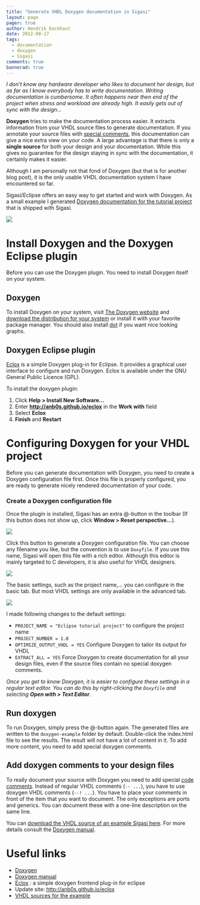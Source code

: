 ```yaml
---
title: "Generate VHDL Doxygen documentation in Sigasi"
layout: page 
pager: true
author: Hendrik Eeckhaut
date: 2012-08-17
tags: 
  - documentation
  - doxygen
  - Sigasi
comments: true
bannerad: true
---
```



*I don't know any hardware developer who likes to document her design,
but as far as I know everybody has to write documentation. Writing
documentation is cumbersome. It often happens near then end of the
project when stress and workload are already high. It easily gets out of
sync with the design...*

**Doxygen** tries to make the documentation process easier. It extracts
information from your VHDL source files to generate documentation. If
you annotate your source files with [special comments][doxyvhdlblocks],
this documentation can give a nice extra view on your code. A large
advantage is that there is only a **single source** for both your design
and your documentation. While this gives no guarantee for the design
staying in sync with the documentation, it certainly makes it easier.

Although I am personally not that fond of Doxygen (but that is for
another blog post), it is the only usable VHDL documentation system I
have encountered so far.

Sigasi/Eclipse offers an easy way to get started and work with Doxygen.
As a small example I generated
<a href="/resources/tech/doxygen-example/index.html" target="_blank">Doxygen documentation for the tutorial project</a> that is shipped with Sigasi.

[![](/img/tech/doxygen_example.png)](/resources/tech/doxygen-example/index.html)

# Install Doxygen and the Doxygen Eclipse plugin

Before you can use the Doxygen plugin. You need to install Doxygen
itself on your system.

## Doxygen

To install Doxygen on your system, visit [The Doxygen website][doxysite] and
[download the distribution for your system][doxydownload] or
install it with your favorite package manager. You should also install
[dot](http://www.graphviz.org/) if you want nice looking graphs.

## Doxygen Eclipse plugin

[Eclox](https://anb0s.github.io/eclox/) is a simple Doxygen plug-in for
Eclipse. It provides a graphical user interface to configure and run
Doxygen. Eclox is available under the GNU General Public Licence (GPL).

To install the doxygen plugin:

1. Click **Help &gt; Install New Software...**
2. Enter **http://anb0s.github.io/eclox** in the **Work with**
field
3. Select **Eclox**
4. **Finish** and **Restart**

# Configuring Doxygen for your VHDL project

Before you can generate documentation with Doxygen, you need to create a
Doxygen configuration file first. Once this file is properly configured,
you are ready to generate nicely rendered documentation of your code.

### Create a Doxygen configuration file

Once the plugin is installed, Sigasi has an extra @-button in the
toolbar (If this button does not show up, click **Window &gt; Reset
perspective...**).

![](/img/tech/doxygen1.png)

Click this button to generate a Doxygen configuration file. You can
choose any filename you like, but the convention is to use `Doxyfile`.
If you use this name, Sigasi will open this file with a rich editor.
Although this editor is mainly targeted to C developers, it is also
useful for VHDL designers.

![](/img/tech/doxygen2.png)

The basic settings, such as the project name,... you can configure in
the basic tab. But most VHDL settings are only available in the advanced
tab.

![](/img/tech/doxygen3.png)

I made following changes to the default settings:

-   `PROJECT_NAME = "Eclipse tutorial project"` to configure the project name
-   `PROJECT_NUMBER = 1.0`
-   `OPTIMIZE_OUTPUT_VHDL = YES` Configure Doxygen to tailor its output for VHDL
-   `EXTRACT_ALL = YES` Force Doxygen to create documentation for all your design files, even if the source files contain no special doxygen comments.

_Once you get to know Doxygen, it is easier to configure these settings
in a regular text editor. You can do this by right-clicking the
`Doxyfile` and selecting **Open with &gt; Text Editor**._

## Run doxygen

To run Doxygen, simply press the @-button again. The generated files are
written to the `doxygen-example` folder by default. Double-click the
index.html file to see the results. The result will not have a lot of
content in it. To add more content, you need to add special doxygen
comments.

## Add doxygen comments to your design files

To really document your source with Doxygen you need to add special
[code comments][doxyvhdlblocks].
Instead of regular VHDL comments (`-- ...`), you have to use
doxygen VHDL comments (`--! ...`). You have to place your
comments in front of the item that you want to document. The only
exceptions are ports and generics. You can document these with a
one-line description on the same line.

You can [download the VHDL source of an example Sigasi here](/resources/tech/doxygen-sigasi.zip). For more details consult the [Doxygen manual][doxymanual].

# Useful links

-   [Doxygen][doxysite]
-   [Doxygen manual][doxymanual]
-   [Eclox](https://anb0s.github.io/eclox/) : a simple doxygen frontend plug-in for eclipse
-   Update site: <http://anb0s.github.io/eclox>
-   [VHDL sources for the example](/resources/tech/doxygen-sigasi.zip)

[doxysite]: http://www.doxygen.nl/
[doxymanual]: http://www.doxygen.nl/manual/index.html
[doxydownload]: http://www.doxygen.nl/download.html
[doxyvhdlblocks]: http://www.doxygen.nl/manual/docblocks.html#vhdlblocks
